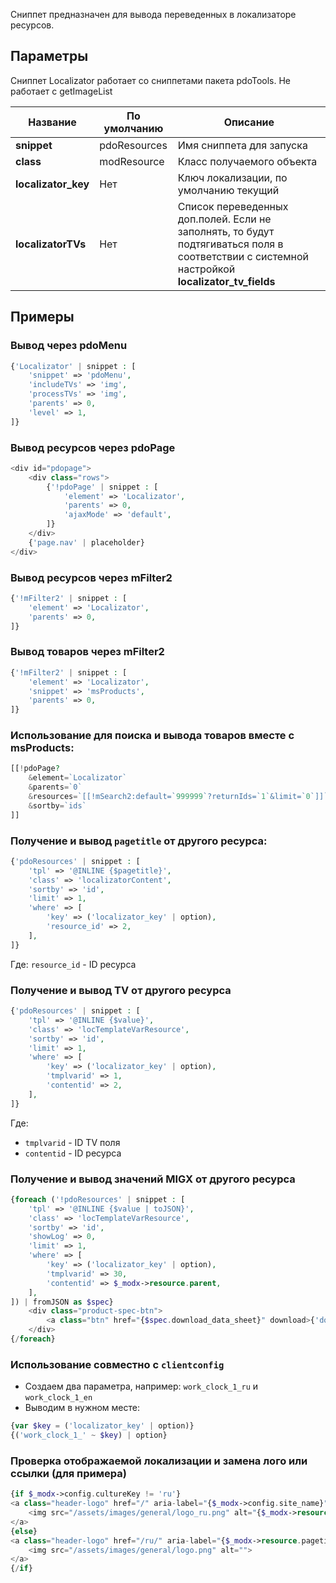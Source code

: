 Сниппет предназначен для вывода переведенных в локализаторе ресурсов.

## Параметры

Сниппет Localizator работает со сниппетами пакета pdoTools. Не работает с getImageList

| Название            | По умолчанию | Описание                                                                                                                                      |
| ------------------- | ------------ | --------------------------------------------------------------------------------------------------------------------------------------------- |
| **snippet**         | pdoResources | Имя сниппета для запуска                                                                                                                      |
| **class**           | modResource  | Класс получаемого объекта                                                                                                                     |
| **localizator_key** | Нет          | Ключ локализации, по умолчанию текущий                                                                                                        |
| **localizatorTVs**  | Нет          | Список переведенных доп.полей. Если не заполнять, то будут подтягиваться поля в соответствии с системной настройкой **localizator_tv_fields** |

## Примеры

### Вывод через pdoMenu

```php
{'Localizator' | snippet : [
    'snippet' => 'pdoMenu',
    'includeTVs' => 'img',
    'processTVs' => 'img',
    'parents' => 0,
    'level' => 1,
]}
```

### Вывод ресурсов через pdoPage

```php
<div id="pdopage">
    <div class="rows">
        {'!pdoPage' | snippet : [
            'element' => 'Localizator',
            'parents' => 0,
            'ajaxMode' => 'default',
        ]}
    </div>
    {'page.nav' | placeholder}
</div>
```

### Вывод ресурсов через mFilter2

```php
{'!mFilter2' | snippet : [
    'element' => 'Localizator',
    'parents' => 0,
]}
```

### Вывод товаров через mFilter2

```php
{'!mFilter2' | snippet : [
    'element' => 'Localizator',
    'snippet' => 'msProducts',
    'parents' => 0,
]}
```

### Использование для поиска и вывода товаров вместе с msProducts:

```php
[[!pdoPage?
    &element=`Localizator`
    &parents=`0`
    &resources=`[[!mSearch2:default=`999999`?returnIds=`1`&limit=`0`]]`
    &sortby=`ids`
]]
```

### Получение и вывод `pagetitle` от другого ресурса:

``` php
{'pdoResources' | snippet : [
    'tpl' => '@INLINE {$pagetitle}',
    'class' => 'localizatorContent',
    'sortby' => 'id',
    'limit' => 1,
    'where' => [
        'key' => ('localizator_key' | option),
        'resource_id' => 2,
    ],
]}
```

Где:
`resource_id` - ID ресурса

### Получение и вывод TV от другого ресурса

``` php
{'pdoResources' | snippet : [
    'tpl' => '@INLINE {$value}',
    'class' => 'locTemplateVarResource',
    'sortby' => 'id',
    'limit' => 1,
    'where' => [
        'key' => ('localizator_key' | option),
        'tmplvarid' => 1,
        'contentid' => 2,
    ],
]}
```

Где:

- `tmplvarid` - ID TV поля
- `contentid` - ID ресурса

### Получение и вывод значений MIGX от другого ресурса

``` php
{foreach ('!pdoResources' | snippet : [
    'tpl' => '@INLINE {$value | toJSON}',
    'class' => 'locTemplateVarResource',
    'sortby' => 'id',
    'showLog' => 0,
    'limit' => 1,
    'where' => [
        'key' => ('localizator_key' | option),
        'tmplvarid' => 30,
        'contentid' => $_modx->resource.parent,
    ],
]) | fromJSON as $spec}
    <div class="product-spec-btn">
        <a class="btn" href="{$spec.download_data_sheet}" download>{'download_data_sheet' | lexicon}</a>
    </div>
{/foreach}
```

### Использование совместно с `clientconfig`

- Создаем два параметра, например:
`work_clock_1_ru` и `work_clock_1_en`
- Выводим в нужном месте:

``` php
{var $key = ('localizator_key' | option)}
{('work_clock_1_' ~ $key) | option}
```

### Проверка отображаемой локализации и замена лого или ссылки (для примера)

``` php
{if $_modx->config.cultureKey != 'ru'}
<a class="header-logo" href="/" aria-label="{$_modx->config.site_name}">
    <img src="/assets/images/general/logo_ru.png" alt="{$_modx->resource.pagetitle}">
</a>  
{else}
<a class="header-logo" href="/ru/" aria-label="{$_modx->resource.pagetitle}">
    <img src="/assets/images/general/logo.png" alt="">
</a>
{/if}
```
